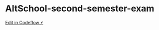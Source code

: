 # AltSchool-second-semester-exam

[Edit in Codeflow ⚡️](https://stackblitz.com/~/github.com/SamuelAmupitan/AltSchool-second-semester-exam)